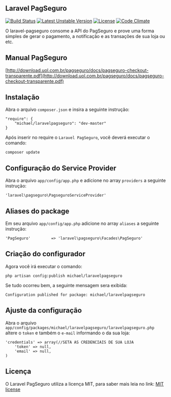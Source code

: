 ## Laravel PagSeguro

[![Build Status](https://travis-ci.org/michaeldouglas/laravel-pagseguro.svg?branch=master)](https://travis-ci.org/michaeldouglas/laravel-pagseguro)
[![Latest Unstable Version](https://poser.pugx.org/leaphly/cart-bundle/v/unstable.svg)](//packagist.org/packages/michael/laravelpagseguro)
[![License](https://poser.pugx.org/leaphly/cart-bundle/license.svg)](https://packagist.org/packages/michael/laravelpagseguro)
[![Code Climate](https://codeclimate.com/github/michaeldouglas/laravel-pagseguro/badges/gpa.svg)](https://codeclimate.com/github/michaeldouglas/laravel-pagseguro)

O laravel-pagseguro consome a API do PagSeguro e prove uma forma 
simples de gerar o pagamento, a notificação e as transações de sua loja ou etc.

## Manual PagSeguro
[http://download.uol.com.br/pagseguro/docs/pagseguro-checkout-transparente.pdf](http://download.uol.com.br/pagseguro/docs/pagseguro-checkout-transparente.pdf)

## Instalação

Abra o arquivo `composer.json` e insira a seguinte instrução:

    "require": {
        "michael/laravelpagseguro": "dev-master"
    }

Após inserir no require o `Laravel PagSeguro`, você deverá executar o comando:

    composer update

## Configuração do Service Provider

Abra o arquivo `app/config/app.php` e adicione no array `providers` a seguinte instrução:

    'laravel\pagseguro\PagseguroServiceProvider'

## Aliases do package

Em seu arquivo `app/config/app.php` adicione no array `aliases` a seguinte instrução:

    'PagSeguro'         => 'laravel\pagseguro\Facades\PagSeguro'

## Criação do configurador

Agora você irá executar o comando:

    php artisan config:publish michael/laravelpagseguro

Se tudo ocorreu bem, a seguinte mensagem sera exibida:

    Configuration published for package: michael/laravelpagseguro

## Ajuste da configuração

Abra o arquivo `app/config/packages/michael/laravelpagseguro/laravelpagseguro.php` altere o `token` e também o `e-mail` informando o da sua loja:

    'credentials' => array(//SETA AS CREDENCIAIS DE SUA LOJA
        'token' => null,
        'email' => null,
    )

## Licença

O Laravel PagSeguro utiliza a licença MIT, para saber mais leia no link: [MIT license](http://opensource.org/licenses/MIT)